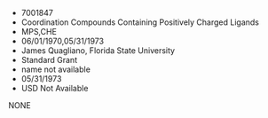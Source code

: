 * 7001847
* Coordination Compounds Containing Positively Charged Ligands
* MPS,CHE
* 06/01/1970,05/31/1973
* James Quagliano, Florida State University
* Standard Grant
*   name not available
* 05/31/1973
* USD Not Available

NONE